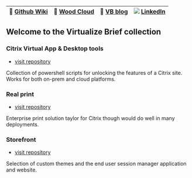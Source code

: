 |:newspaper: [Github Wiki](https://github.com/virtualizebrief/home/wiki)|:convenience_store: [Wood Cloud](https://marketplace.woodcloud.one/)|:convenience_store: [VB blog](https://virtualizebrief.woodcloud.one/)|![](https://i.stack.imgur.com/gVE0j.png) [LinkedIn](https://www.linkedin.com/in/michaelcharleswood/)|
|---|---|---|---|

## Welcome to the Virtualize Brief collection

### Citrix Virtual App & Desktop tools
* [visit repository](cvadtools)

Collection of powershell scripts for unlocking the features of a Citrix site. Works for both on-prem and cloud platforms.

### Real print
* [visit repository](realprint)

Enterprise print solution taylor for Citrix though would do well in many deployments.

### Storefront
* [visit repository](storefront)

Selection of custom themes and the end user session manager application and website.
